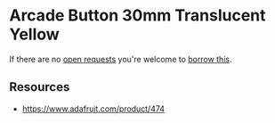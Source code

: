 # Arcade Button 30mm Translucent Yellow
If there are no [open requests](../../../../issues?q=is%3Aissue+is%3Aopen+%22Arcade+Button+30mm+Translucent+Yellow%22+in%3Atitle) you're welcome to [borrow this](../../../../issues/new?title=Borrow+request+for+Arcade+Button+30mm+Translucent+Yellow&body=1+piece+of+%5Bthis%5D%28..%2Fblob%2Fmain%2F.%2FParts%2FButtons%2FArcade_Button_30mm_Translucent_Yellow.md%29+for+~2+weeks.).

## Resources
- https://www.adafruit.com/product/474
